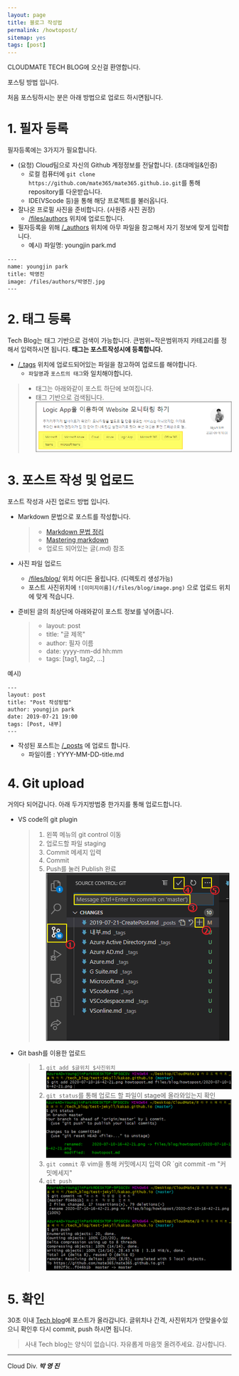 ```yaml
---
layout: page
title: 블로그 작성법
permalink: /howtopost/
sitemap: yes
tags: [post]
---
```


CLOUDMATE TECH BLOG에 오신걸 환영합니다.

포스팅 방법 입니다.

처음 포스팅하시는 분은 아래 방법으로 업로드 하시면됩니다.

# 1. 필자 등록
필자등록에는 3가지가 필요합니다.

- (요청) Cloud팀으로 자신의 Github 계정정보를 전달합니다. (초대메일&인증)
  - 로컬 컴퓨터에 `git clone https://github.com/mate365/mate365.github.io.git`를 통해 repository를 다운받습니다.
  - IDE(VScode 등)을 통해 해당 프로젝트를 불러옵니다.
- 잘나온 프로필 사진을 준비합니다. (사원증 사진 권장)
  - [/files/authors](https://github.com/mate365/mate365.github.io/tree/master/files/authors) 위치에 업로드합니다.
- 필자등록을 위해 [/_authors](https://github.com/mate365/mate365.github.io/tree/master/_authors) 위치에 아무 파일을 참고해서 자기 정보에 맞게 입력합니다.
  - 예시)  파일명: youngjin park.md

```
---
name: youngjin park
title: 박영진
image: /files/authors/박영진.jpg
---

```

# 2. 태그 등록
Tech Blog는 태그 기반으로 검색이 가능합니다. 큰범위~작은범위까지 카테고리를 정해서 입력하시면 됩니다. **태그는 포스트작성시에 등록합니다.**

- [/_tags](https://github.com/mate365/mate365.github.io/tree/master/_tags) 위치에 업로드되어있는 파일을 참고하여 업로드를 해야합니다.
  - `파일명`과 `포스트의 태그`와 일치해야합니다.
> - 태그는 아래와같이 포스트 하단에 보여집니다.
> - 태그 기반으로 검색됩니다.  
> ![](/files/blog/howtopost/2020-07-10-16-42-21.png)

# 3. 포스트 작성 및 업로드
포스트 작성과 사진 업로드 방법 입니다.
- Markdown 문법으로 포스트를 작성합니다. 
  > - [Markdown 문법 정리](https://post.naver.com/viewer/postView.nhn?volumeNo=24627214&memberNo=42458017)
  > - [Mastering markdown](https://guides.github.com/features/mastering-markdown/)
  > - 업로드 되어있는 글(.md) 참조

- 사진 파일 업로드
  -  [/files/blog/](https://github.com/mate365/mate365.github.io/tree/master/files/blog/) 위치 어디든 올립니다. (디렉토리 생성가능)
  -  포스트 사진위치에 `![이미지이름](/files/blog/image.png)` 으로 업로드 위치에 맞게 적습니다.

- 준비된 글의 최상단에 아래와같이 포스트 정보를 넣어줍니다.  
  > - layout: post
  > - title: "글 제목"
  > - author: 필자 이름
  > - date: yyyy-mm-dd hh:mm
  > - tags: [tag1, tag2, ...]

예시)
```
---
layout: post
title: "Post 작성방법"
author: youngjin park
date: 2019-07-21 19:00
tags: [Post, 내부]
---
```
- 작성된 포스트는 [/_posts](https://github.com/mate365/mate365.github.io/tree/master/_posts) 에 업로드 합니다.
  - 파일이름 : YYYY-MM-DD-title.md

# 4. Git upload
거의다 되어갑니다. 아래 두가지방법중 한가지를 통해 업로드합니다.

- VS code의 git plugin
  > 1. 왼쪽 메뉴의 git control 이동
  > 2. 업로드할 파일 staging
  > 3. Commit 메세지 입력
  > 4. Commit
  > 5. Push를 눌러 Publish 완료  
  > ![VScode에서업로드방법](/files/blog/postvscode.png) 

- Git bash를 이용한 업로드
  > 1. `git add $글위치 $사진위치`  
  ![](/files/blog/howtopost/2020-07-10-17-34-17.png)
  > 2. `git status`를 통해 업로드 할 파일이 stage에 올라와있는지 확인  
  ![](/files/blog/howtopost/2020-07-10-17-34-43.png)
  > 3. `git commit` 후 vim을 통해 커밋메시지 입력 OR `git commit -m "커밋메세지"  
  > 4. `git push`  
  ![](/files/blog/howtopost/2020-07-10-17-34-59.png)

# 5. 확인
30초 이내 [Tech blog](https://tech.cloudmt.co.kr/)에 포스트가 올라갑니다.
글위치나 간격, 사진위치가 안맞을수있으니 확인후 다시 commit, push 하시면 됩니다.

> 사내 Tech blog는 양식이 없습니다. 자유롭게 마음껏 올려주세요. 감사합니다.

---
Cloud Div. ***박 영 진***






